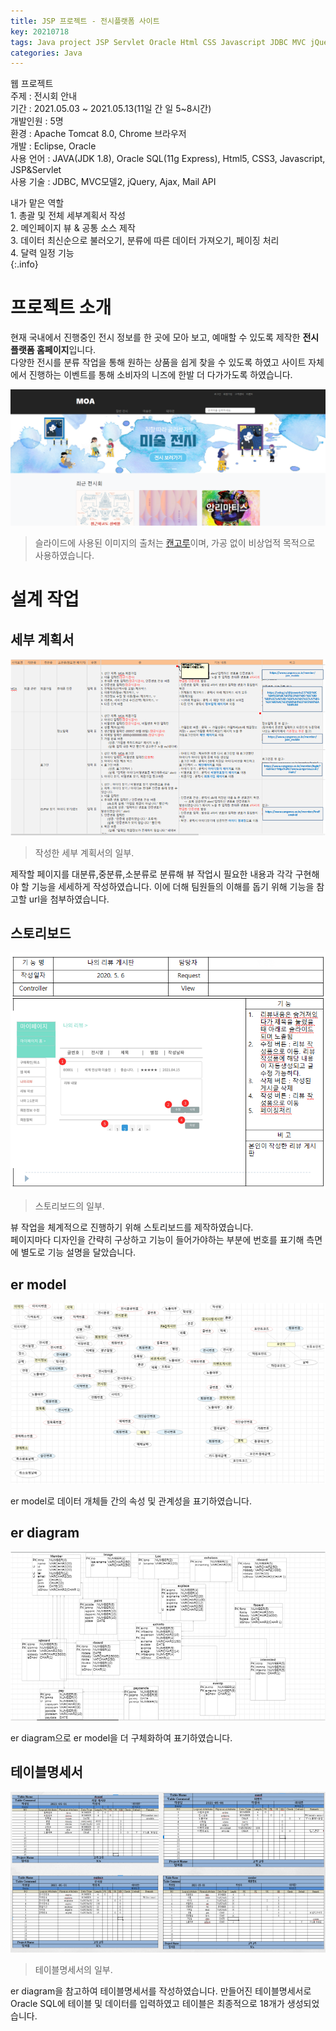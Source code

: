 ```yaml
---
title: JSP 프로젝트 - 전시플랫폼 사이트
key: 20210718
tags: Java project JSP Servlet Oracle Html CSS Javascript JDBC MVC jQuery
categories: Java
---
```


웹 프로젝트  
주제 : 전시회 안내  
기간 : 2021.05.03 ~ 2021.05.13(11일 간 일 5~8시간)  
개발인원 : 5명  
환경 : Apache Tomcat 8.0, Chrome 브라우저  
개발 : Eclipse, Oracle  
사용 언어 : JAVA(JDK 1.8), Oracle SQL(11g Express), Html5, CSS3, Javascript, JSP&Servlet  
사용 기술 : JDBC, MVC모델2, jQuery, Ajax, Mail API  

내가 맡은 역할  
    1. 총괄 및 전체 세부계획서 작성  
    2. 메인페이지 뷰 & 공통 소스 제작  
    3. 데이터 최신순으로 불러오기, 분류에 따른 데이터 가져오기, 페이징 처리  
    4. 달력 일정 기능  
{:.info}  

# 프로젝트 소개

현재 국내에서 진행중인 전시 정보를 한 곳에 모아 보고, 예매할 수 있도록 제작한 **전시플랫폼 홈페이지**입니다.  
다양한 전시를 분류 작업을 통해 원하는 상품을 쉽게 찾을 수 있도록 하였고 사이트 자체에서 진행하는 이벤트를 통해 소비자의 니즈에 한발 더 다가가도록 하였습니다.  

![moa](/assets/images/post/2021-08-04-moa-main.png)
> 슬라이드에 사용된 이미지의 출처는 [캔고루](https://www.cangoroo.co.kr/main/)이며, 가공 없이 비상업적 목적으로 사용하였습니다.


# 설계 작업

## 세부 계획서

![detail-plan](/assets/images/post/2021-08-04-detail-plan.png)
> 작성한 세부 계획서의 일부.  

제작할 페이지를 대분류,중분류,소분류로 분류해 뷰 작업시 필요한 내용과 각각 구현해야 할 기능을 세세하게 작성하였습니다. 이에 더해 팀원들의 이해를 돕기 위해 기능을 참고할 url을 첨부하였습니다.

## 스토리보드

![storyboard](/assets/images/post/2021-08-04-storyboard.png)
> 스토리보드의 일부.  

뷰 작업을 체계적으로 진행하기 위해 스토리보드를 제작하였습니다.  
페이지마다 디자인을 간략히 구상하고 기능이 들어가야하는 부분에 번호를 표기해 측면에 별도로 기능 설명을 달았습니다. 

## er model

![ermodel](/assets/images/post/2021-08-04-ermodel.png)

er model로 데이터 개체들 간의 속성 및 관계성을 표기하였습니다.  

## er diagram

![erd](/assets/images/post/2021-08-04-erd.png)

er diagram으로 er model을 더 구체화하여 표기하였습니다.  

## 테이블명세서

![table](/assets/images/post/2021-08-04-table.png)
> 테이블명세서의 일부.  

er diagram을 참고하여 테이블명세서를 작성하였습니다. 만들어진 테이블명세서로 Oracle SQL에 테이블 및 데이터를 입력하였고 테이블은 최종적으로 18개가 생성되었습니다.

